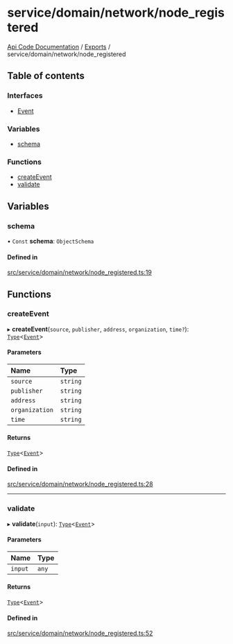 # service/domain/network/node\_registered
 
[Api Code Documentation](../README.md) / [Exports](../modules.md) / service/domain/network/node\_registered

## Table of contents

### Interfaces

- [Event](../interfaces/service_domain_network_node_registered.Event.md)

### Variables

- [schema](service_domain_network_node_registered.md#schema)

### Functions

- [createEvent](service_domain_network_node_registered.md#createevent)
- [validate](service_domain_network_node_registered.md#validate)

## Variables

### schema

• `Const` **schema**: `ObjectSchema`

#### Defined in

[src/service/domain/network/node_registered.ts:19](https://github.com/openkfw/TruBudget/blob/f6ee764/api/src/service/domain/network/node_registered.ts#L19)

## Functions

### createEvent

▸ **createEvent**(`source`, `publisher`, `address`, `organization`, `time?`): [`Type`](result.md#type)<[`Event`](../interfaces/service_domain_network_node_registered.Event.md)\>

#### Parameters

| Name | Type |
| :------ | :------ |
| `source` | `string` |
| `publisher` | `string` |
| `address` | `string` |
| `organization` | `string` |
| `time` | `string` |

#### Returns

[`Type`](result.md#type)<[`Event`](../interfaces/service_domain_network_node_registered.Event.md)\>

#### Defined in

[src/service/domain/network/node_registered.ts:28](https://github.com/openkfw/TruBudget/blob/f6ee764/api/src/service/domain/network/node_registered.ts#L28)

___

### validate

▸ **validate**(`input`): [`Type`](result.md#type)<[`Event`](../interfaces/service_domain_network_node_registered.Event.md)\>

#### Parameters

| Name | Type |
| :------ | :------ |
| `input` | `any` |

#### Returns

[`Type`](result.md#type)<[`Event`](../interfaces/service_domain_network_node_registered.Event.md)\>

#### Defined in

[src/service/domain/network/node_registered.ts:52](https://github.com/openkfw/TruBudget/blob/f6ee764/api/src/service/domain/network/node_registered.ts#L52)
